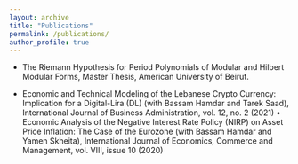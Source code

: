 ```yaml
---
layout: archive
title: "Publications"
permalink: /publications/
author_profile: true
---
```

* The Riemann Hypothesis for Period Polynomials of Modular and Hilbert Modular Forms, Master Thesis, American University of Beirut.

* Economic and Technical Modeling of the Lebanese Crypto Currency: Implication for a Digital-Lira (DL)
(with Bassam Hamdar and Tarek Saad), International Journal of Business Administration, vol. 12, no. 2
(2021)
• Economic Analysis of the Negative Interest Rate Policy (NIRP) on Asset Price Inflation: The Case of
the Eurozone (with Bassam Hamdar and Yamen Skheita), International Journal of Economics,
Commerce and Management, vol. VIII, issue 10 (2020)
